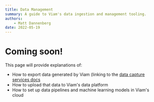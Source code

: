 ```yaml
---
title: Data Management
summary: A guide to Viam's data ingestion and management tooling.
authors:
    - Matt Dannenberg
date: 2022-05-19
---
```

# Coming soon!

This page will provide explanations of:
- How to export data generated by Viam (linking to the [data capture services docs](../services/data-capture.md)
- How to upload that data to Viam's data platform
- How to set up data pipelines and machine learning models in Viam's cloud
